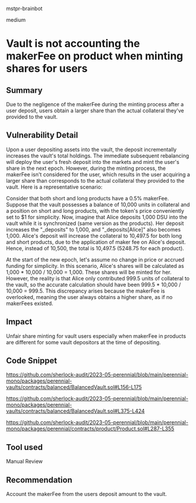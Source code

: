 mstpr-brainbot

medium

# Vault is not accounting the makerFee on product when minting shares for users

## Summary
Due to the negligence of the makerFee during the minting process after a user deposit, users obtain a larger share than the actual collateral they've provided to the vault.
## Vulnerability Detail
Upon a user depositing assets into the vault, the deposit incrementally increases the vault's total holdings. The immediate subsequent rebalancing will deploy the user's fresh deposit into the markets and mint the user's share in the next epoch. However, during the minting process, the makerFee isn't considered for the user, which results in the user acquiring a larger share than corresponds to the actual collateral they provided to the vault. Here is a representative scenario:

Consider that both short and long products have a 0.5% makerFee. Suppose that the vault possesses a balance of 10,000 units in collateral and a position on short and long products, with the token's price conveniently set to $1 for simplicity. Now, imagine that Alice deposits 1,000 DSU into the vault while it is synchronized (same version as the products). Her deposit increases the "_deposits" to 1,000, and "_deposits[Alice]" also becomes 1,000. Alice's deposit will increase the collateral to 10,497.5 for both long and short products, due to the application of maker fee on Alice's deposit. Hence, instead of 10,500, the total is 10,497.5 (5248.75 for each product).

At the start of the new epoch, let's assume no change in price or accrued funding for simplicity. In this scenario, Alice's shares will be calculated as 1,000 * 10,000 / 10,000 = 1,000. These shares will be minted for her. However, the reality is that Alice only contributed 999.5 units of collateral to the vault, so the accurate calculation should have been 999.5 * 10,000 / 10,000 = 999.5. This discrepancy arises because the makerFee is overlooked, meaning the user always obtains a higher share, as if no makerFees existed.
## Impact
Unfair share minting for vault users especially when makerFee in products are different for some vault depositors at the time of depositing.
## Code Snippet
https://github.com/sherlock-audit/2023-05-perennial/blob/main/perennial-mono/packages/perennial-vaults/contracts/balanced/BalancedVault.sol#L156-L175

https://github.com/sherlock-audit/2023-05-perennial/blob/main/perennial-mono/packages/perennial-vaults/contracts/balanced/BalancedVault.sol#L375-L424

https://github.com/sherlock-audit/2023-05-perennial/blob/main/perennial-mono/packages/perennial/contracts/product/Product.sol#L287-L355
## Tool used

Manual Review

## Recommendation
Account the makerFee from the users deposit amount to the vault.